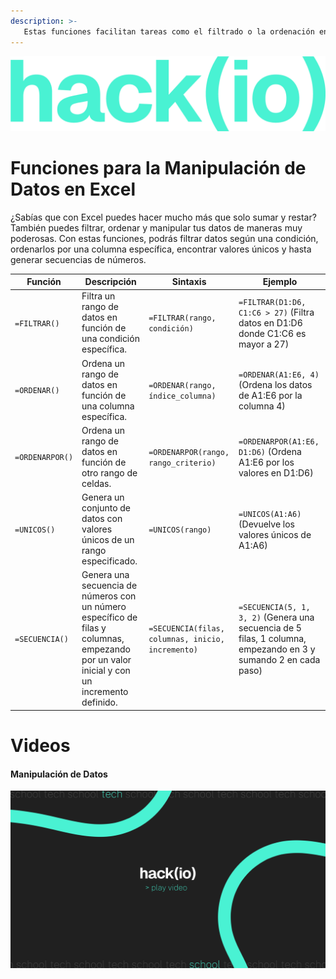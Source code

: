 ```yaml
---
description: >-
   Estas funciones facilitan tareas como el filtrado o la ordenación en tus hojas de cálculo. 
---
```


<div style="text-align: center;">
  <img src="https://github.com/Hack-io-Data/Imagenes/blob/main/01-LogosHackio/logo_celeste@4x.png?raw=true" alt="esquema" />
</div>


# Funciones para la Manipulación de Datos en Excel   


¿Sabías que con Excel puedes hacer mucho más que solo sumar y restar? También puedes filtrar, ordenar y manipular tus datos de maneras muy poderosas. Con estas funciones, podrás filtrar datos según una condición, ordenarlos por una columna específica, encontrar valores únicos y hasta generar secuencias de números. 



| Función             | Descripción                                                                                       | Sintaxis                                      | Ejemplo                                                    |
|---------------------|---------------------------------------------------------------------------------------------------|-----------------------------------------------|------------------------------------------------------------|
| `=FILTRAR()`        | Filtra un rango de datos en función de una condición específica.                                  | `=FILTRAR(rango, condición)`                  | `=FILTRAR(D1:D6, C1:C6 > 27)` (Filtra datos en D1:D6 donde C1:C6 es mayor a 27) |
| `=ORDENAR()`        | Ordena un rango de datos en función de una columna específica.                                    | `=ORDENAR(rango, índice_columna)`             | `=ORDENAR(A1:E6, 4)` (Ordena los datos de A1:E6 por la columna 4) |
| `=ORDENARPOR()`     | Ordena un rango de datos en función de otro rango de celdas.                                      | `=ORDENARPOR(rango, rango_criterio)`          | `=ORDENARPOR(A1:E6, D1:D6)` (Ordena A1:E6 por los valores en D1:D6) |
| `=UNICOS()`         | Genera un conjunto de datos con valores únicos de un rango especificado.                          | `=UNICOS(rango)`                              | `=UNICOS(A1:A6)` (Devuelve los valores únicos de A1:A6)    |
| `=SECUENCIA()`      | Genera una secuencia de números con un número específico de filas y columnas, empezando por un valor inicial y con un incremento definido. | `=SECUENCIA(filas, columnas, inicio, incremento)` | `=SECUENCIA(5, 1, 3, 2)` (Genera una secuencia de 5 filas, 1 columna, empezando en 3 y sumando 2 en cada paso) |



# Videos

#### Manipulación de Datos
<div align="center">
  <a href="https://vimeo.com/969892424/8ab4eb08c0?share=copy">
    <img src="https://github.com/Hack-io-Data/Imagenes/blob/main/01-LogosHackio/Cabecera%20video%20Gitbook%20Hackio.png?raw=true" alt="Métodos listas" />
  </a>
</div>

